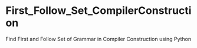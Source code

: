 # First_Follow_Set_CompilerConstruction
Find First and Follow Set of Grammar in Compiler Construction using Python
